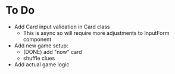 # To Do

- Add Card input validation in Card class
    - This is async so will require more adjustments to InputForm component
- Add new game setup: 
    - (DONE) add "now" card
    - shuffle clues
- Add actual game logic
